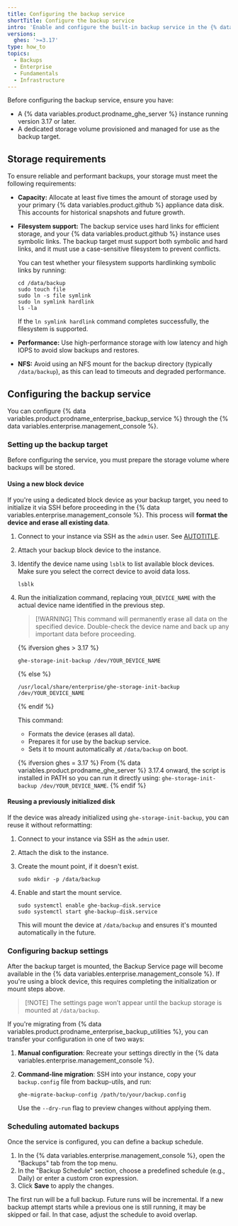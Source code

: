 ```yaml
---
title: Configuring the backup service
shortTitle: Configure the backup service
intro: 'Enable and configure the built-in backup service in the {% data variables.enterprise.management_console %}, and optionally migrate legacy settings.'
versions:
  ghes: '>=3.17'
type: how_to
topics:
  - Backups
  - Enterprise
  - Fundamentals
  - Infrastructure
---
```


Before configuring the backup service, ensure you have:

* A {% data variables.product.prodname_ghe_server %} instance running version 3.17 or later.
* A dedicated storage volume provisioned and managed for use as the backup target.

## Storage requirements

To ensure reliable and performant backups, your storage must meet the following requirements:

* **Capacity:** Allocate at least five times the amount of storage used by your primary {% data variables.product.github %} appliance data disk. This accounts for historical snapshots and future growth.
* **Filesystem support:** The backup service uses hard links for efficient storage, and your {% data variables.product.github %} instance uses symbolic links. The backup target must support both symbolic and hard links, and it must use a case-sensitive filesystem to prevent conflicts.

  You can test whether your filesystem supports hardlinking symbolic links by running:

    ```shell
    cd /data/backup
    sudo touch file
    sudo ln -s file symlink
    sudo ln symlink hardlink
    ls -la
    ```

    If the `ln symlink hardlink` command completes successfully, the filesystem is supported.

* **Performance:** Use high-performance storage with low latency and high IOPS to avoid slow backups and restores.
* **NFS:** Avoid using an NFS mount for the backup directory (typically `/data/backup`), as this can lead to timeouts and degraded performance.

## Configuring the backup service

You can configure {% data variables.product.prodname_enterprise_backup_service %} through the {% data variables.enterprise.management_console %}.

### Setting up the backup target

Before configuring the service, you must prepare the storage volume where backups will be stored.

#### Using a new block device

If you're using a dedicated block device as your backup target, you need to initialize it via SSH before proceeding in the {% data variables.enterprise.management_console %}. This process will **format the device and erase all existing data**.

1. Connect to your instance via SSH as the `admin` user. See [AUTOTITLE](/admin/configuration/configuring-your-enterprise/accessing-the-administrative-shell-ssh).
1. Attach your backup block device to the instance.
1. Identify the device name using `lsblk` to list available block devices. Make sure you select the correct device to avoid data loss.

    ```shell
    lsblk
    ```

1. Run the initialization command, replacing `YOUR_DEVICE_NAME` with the actual device name identified in the previous step.

    >[!WARNING] This command will permanently erase all data on the specified device. Double-check the device name and back up any important data before proceeding.

    {% ifversion ghes > 3.17 %}

    ```shell
    ghe-storage-init-backup /dev/YOUR_DEVICE_NAME
    ```

    {% else %}

    ```shell
    /usr/local/share/enterprise/ghe-storage-init-backup /dev/YOUR_DEVICE_NAME
    ```

    {% endif %}

    This command:
    * Formats the device (erases all data).
    * Prepares it for use by the backup service.
    * Sets it to mount automatically at `/data/backup` on boot.

    {% ifversion ghes = 3.17 %}
    From {% data variables.product.prodname_ghe_server %} 3.17.4 onward, the script is installed in PATH so you can run it directly using: `ghe-storage-init-backup /dev/YOUR_DEVICE_NAME`.
    {% endif %}

#### Reusing a previously initialized disk

If the device was already initialized using `ghe-storage-init-backup`, you can reuse it without reformatting:

1. Connect to your instance via SSH as the `admin` user.
1. Attach the disk to the instance.
1. Create the mount point, if it doesn't exist.

   ```shell
   sudo mkdir -p /data/backup
   ```

1. Enable and start the mount service.

   ```shell
   sudo systemctl enable ghe-backup-disk.service
   sudo systemctl start ghe-backup-disk.service
   ```

   This will mount the device at `/data/backup` and ensures it's mounted automatically in the future.

### Configuring backup settings

After the backup target is mounted, the Backup Service page will become available in the {% data variables.enterprise.management_console %}. If you're using a block device, this requires completing the initialization or mount steps above.

>[!NOTE] The settings page won’t appear until the backup storage is mounted at `/data/backup`.

If you're migrating from {% data variables.product.prodname_enterprise_backup_utilities %}, you can transfer your configuration in one of two ways:

1. **Manual configuration**: Recreate your settings directly in the {% data variables.enterprise.management_console %}.
1. **Command-line migration**: SSH into your instance, copy your `backup.config` file from backup-utils, and run:

   ```shell
   ghe-migrate-backup-config /path/to/your/backup.config
   ```

   Use the `--dry-run` flag to preview changes without applying them.

### Scheduling automated backups

Once the service is configured, you can define a backup schedule.

1. In the {% data variables.enterprise.management_console %}, open the "Backups" tab from the top menu.
1. In the "Backup Schedule" section, choose a predefined schedule (e.g., Daily) or enter a custom cron expression.
1. Click **Save** to apply the changes.

The first run will be a full backup. Future runs will be incremental. If a new backup attempt starts while a previous one is still running, it may be skipped or fail. In that case, adjust the schedule to avoid overlap.
